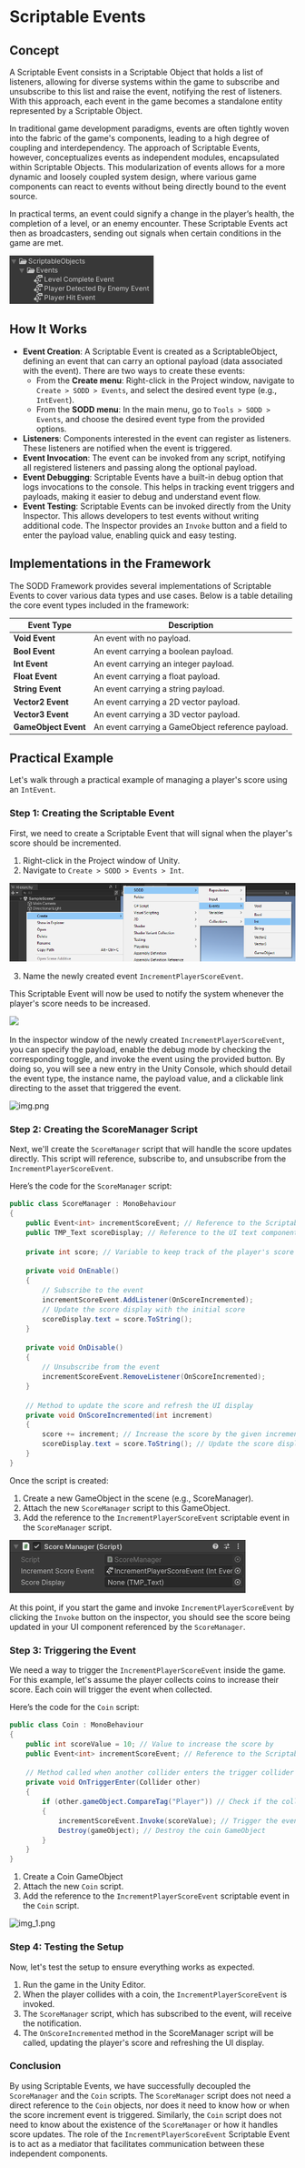 ﻿# Scriptable Events

## Concept

A Scriptable Event consists in a Scriptable
Object that holds a list of listeners, allowing for diverse systems within the game to
subscribe and unsubscribe to this list and raise the event, notifying the rest of
listeners. With this approach, each event in the game becomes a standalone entity
represented by a Scriptable Object.

In traditional game development paradigms, events are often tightly woven into the
fabric of the game's components, leading to a high degree of coupling and
interdependency. The approach of Scriptable Events, however, conceptualizes
events as independent modules, encapsulated within Scriptable Objects. This
modularization of events allows for a more dynamic and loosely coupled system
design, where various game components can react to events without being directly
bound to the event source.

In practical terms, an event could signify a change in the player’s health, the
completion of a level, or an enemy encounter. These Scriptable Events act then as
broadcasters, sending out signals when certain conditions in the game are met.

![](images/GroupOfEvents.png)

## How It Works

- **Event Creation**: A Scriptable Event is created as a ScriptableObject, defining an event that can carry an optional
  payload (data associated with the event). There are two ways to create these events:
    - From the **Create menu**: Right-click in the Project window, navigate to `Create > SODD > Events`, and select the
      desired event type (e.g., `IntEvent`).
    - From the **SODD menu**: In the main menu, go to `Tools > SODD > Events`, and choose the desired event type from
      the provided options.
- **Listeners**: Components interested in the event can register as listeners. These listeners are notified when the
  event is triggered.
- **Event Invocation**: The event can be invoked from any script, notifying all registered listeners and passing along
  the optional payload.
- **Event Debugging**: Scriptable Events have a built-in debug option that logs invocations to the console. This helps
  in tracking event triggers and payloads, making it easier to debug and understand event flow.
- **Event Testing**: Scriptable Events can be invoked directly from the Unity Inspector. This allows developers to test
  events without writing additional code. The Inspector provides an `Invoke` button and a field to enter the payload
  value, enabling quick and easy testing.

## Implementations in the Framework

The SODD Framework provides several implementations of Scriptable Events to cover various data types and use cases.
Below is a table detailing the core event types included in the framework:

| **Event Type**       | **Description**                                   |
|----------------------|---------------------------------------------------|
| **Void Event**       | An event with no payload.                         |
| **Bool Event**       | An event carrying a boolean payload.              |
| **Int Event**        | An event carrying an integer payload.             |
| **Float Event**      | An event carrying a float payload.                |
| **String Event**     | An event carrying a string payload.               |
| **Vector2 Event**    | An event carrying a 2D vector payload.            |
| **Vector3 Event**    | An event carrying a 3D vector payload.            |
| **GameObject Event** | An event carrying a GameObject reference payload. |

## Practical Example

Let's walk through a practical example of managing a player's score using an `IntEvent`.

### Step 1: Creating the Scriptable Event

First, we need to create a Scriptable Event that will signal when the player's score should be incremented.

1. Right-click in the Project window of Unity.
2. Navigate to `Create > SODD > Events > Int`.

![](images/CreateEvent.png)

3. Name the newly created event `IncrementPlayerScoreEvent`.

This Scriptable Event will now be used to notify the system whenever the player's score needs to be increased.

![](images/Event.png)

In the inspector window of the newly created `IncrementPlayerScoreEvent`, you can specify the payload, enable the debug
mode by checking the corresponding toggle, and invoke the event using the provided button.
By doing so, you will see a new entry in the Unity Console, which should detail the event type, the instance name, the
payload value, and a clickable link directing to the asset that triggered the event.

![img.png](images/DebugEvent.png)

### Step 2: Creating the ScoreManager Script

Next, we'll create the `ScoreManager` script that will handle the score updates directly. This script will reference,
subscribe to, and unsubscribe from the `IncrementPlayerScoreEvent`.

Here’s the code for the `ScoreManager` script:

```csharp
public class ScoreManager : MonoBehaviour
{
    public Event<int> incrementScoreEvent; // Reference to the Scriptable Event
    public TMP_Text scoreDisplay; // Reference to the UI text component that displays the score

    private int score; // Variable to keep track of the player's score

    private void OnEnable()
    {
        // Subscribe to the event
        incrementScoreEvent.AddListener(OnScoreIncremented);
        // Update the score display with the initial score
        scoreDisplay.text = score.ToString();
    }

    private void OnDisable()
    {
        // Unsubscribe from the event
        incrementScoreEvent.RemoveListener(OnScoreIncremented);
    }

    // Method to update the score and refresh the UI display
    private void OnScoreIncremented(int increment)
    {
        score += increment; // Increase the score by the given increment
        scoreDisplay.text = score.ToString(); // Update the score display text
    }
}
```

Once the script is created:

1. Create a new GameObject in the scene (e.g., ScoreManager).
2. Attach the new `ScoreManager` script to this GameObject.
3. Add the reference to the `IncrementPlayerScoreEvent` scriptable event in the `ScoreManager` script.

![](images/ScoreManager.png)

At this point, if you start the game and invoke `IncrementPlayerScoreEvent` by clicking the `Invoke` button on the
inspector, you should see the score being updated in your UI component referenced by the `ScoreManager`.

### Step 3: Triggering the Event

We need a way to trigger the `IncrementPlayerScoreEvent` inside the game. For this example, let's assume the player
collects coins to
increase their score. Each coin will trigger the event when collected.

Here’s the code for the `Coin` script:

```csharp
public class Coin : MonoBehaviour
{
    public int scoreValue = 10; // Value to increase the score by
    public Event<int> incrementScoreEvent; // Reference to the Scriptable Event

    // Method called when another collider enters the trigger collider attached to this GameObject
    private void OnTriggerEnter(Collider other)
    {
        if (other.gameObject.CompareTag("Player")) // Check if the collider belongs to the player
        {
            incrementScoreEvent.Invoke(scoreValue); // Trigger the event with the score value
            Destroy(gameObject); // Destroy the coin GameObject
        }
    }
}
```

1. Create a Coin GameObject
2. Attach the new `Coin` script.
3. Add the reference to the `IncrementPlayerScoreEvent` scriptable event in the `Coin` script.

![img_1.png](images/CoinScript.png)

### Step 4: Testing the Setup

Now, let's test the setup to ensure everything works as expected.

1. Run the game in the Unity Editor.
2. When the player collides with a coin, the `IncrementPlayerScoreEvent` is invoked.
3. The `ScoreManager` script, which has subscribed to the event, will receive the notification.
4. The `OnScoreIncremented` method in the ScoreManager script will be called, updating the player's score and refreshing
   the UI display.

### Conclusion

By using Scriptable Events, we have successfully decoupled the `ScoreManager` and the `Coin` scripts. The `ScoreManager`
script does not need a direct reference to the `Coin` objects, nor does it need to know how or when the score increment
event is triggered. Similarly, the `Coin` script does not need to know about the existence of the `ScoreManager` or how
it
handles score updates. The role of the `IncrementPlayerScoreEvent` Scriptable Event is to act as a mediator that
facilitates communication between these independent components.

